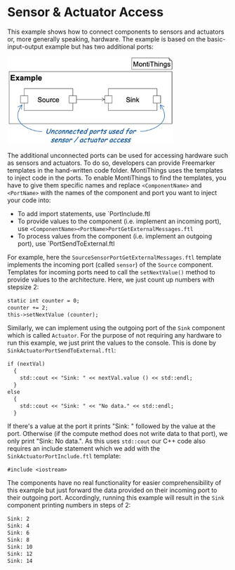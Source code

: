 # Sensor & Actuator Access

This example shows how to connect components to sensors and actuators or, more
generally speaking, hardware.
The example is based on the basic-input-output example but has two additional
ports:

<img src="docs/SensorActuatorAccess.png" alt="drawing" height="200px"/>

The additional unconnected ports can be used for accessing hardware such as 
sensors and actuators.
To do so, developers can provide Freemarker templates in the hand-written code 
folder. 
MontiThings uses the templates to inject code in the ports.
To enable MontiThings to find the templates, you have to give them specific 
names and replace `<ComponentName>` and `<PortName>` with the names of the 
component and port you want to inject your code into: 
- To add import statements, use `<ComponentName><PortName>PortInclude.ftl
- To provide values to the component (i.e. implement an incoming port), 
use `<ComponentName><PortName>PortGetExternalMessages.ftl`
- To process values from the component (i.e. implement an outgoing port), 
use `<ComponentName><PortName>PortSendToExternal.ftl

For example, here the `SourceSensorPortGetExternalMessages.ftl` template 
implements the incoming port (called `sensor`) of the `Source` component. 
Templates for incoming ports need to call the `setNextValue()` method to provide
values to the architecture. 
Here, we just count up numbers with stepsize 2:
```
static int counter = 0;
counter += 2;
this->setNextValue (counter);
```

Similarly, we can implement using the outgoing port of the `Sink` component 
which is called `Actuator`. 
For the purpose of not requiring any hardware to run this example, we just print
the values to the console.
This is done by `SinkActuatorPortSendToExternal.ftl`:
```
if (nextVal)
  {
    std::cout << "Sink: " << nextVal.value () << std::endl;
  }
else
  { 
    std::cout << "Sink: " << "No data." << std::endl; 
  }
```
If there's a value at the port it prints "Sink: " followed by the value at the 
port. 
Otherwise (if the compute method does not write data to that port), we only 
print "Sink: No data.".
As this uses `std::cout` our C++ code also requires an include statement which
we add with the `SinkActuatorPortInclude.ftl` template:
```
#include <iostream>
```

The components have no real functionality for easier comprehensibility of 
this example but just forward the data provided on their incoming port to their
outgoing port. 
Accordingly, running this example will result in the `Sink` component printing 
numbers in steps of 2: 
```
Sink: 2
Sink: 4
Sink: 6
Sink: 8
Sink: 10
Sink: 12
Sink: 14
```